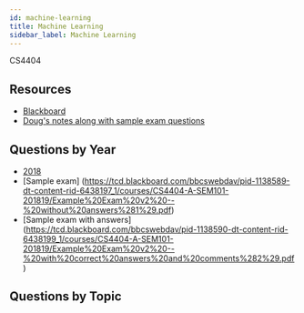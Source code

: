 ```yaml
---
id: machine-learning
title: Machine Learning
sidebar_label: Machine Learning
---
```


CS4404

## Resources

* [Blackboard](https://mymodule.tcd.ie/)
* [Doug's notes along with sample exam questions](https://www.scss.tcd.ie/doug.leith/CS4404/)

## Questions by Year

* [2018](https://www.tcd.ie/academicregistry/exams/assets/local/past-papers2018/CS/CS4404-1.PDF)
* [Sample exam] (https://tcd.blackboard.com/bbcswebdav/pid-1138589-dt-content-rid-6438197_1/courses/CS4404-A-SEM101-201819/Example%20Exam%20v2%20--%20without%20answers%281%29.pdf)
* [Sample exam with answers] (https://tcd.blackboard.com/bbcswebdav/pid-1138590-dt-content-rid-6438199_1/courses/CS4404-A-SEM101-201819/Example%20Exam%20v2%20--%20with%20correct%20answers%20and%20comments%282%29.pdf)


## Questions by Topic


